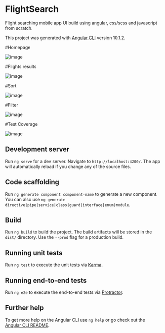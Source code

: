 # FlightSearch

Flight searching mobile app UI build using angular, css/scss and javascript from scratch.

This project was generated with [Angular CLI](https://github.com/angular/angular-cli) version 10.1.2.

#Homepage

![image](https://user-images.githubusercontent.com/22548364/120884754-b7c04f00-c602-11eb-98b7-63d8cebd6734.png)


#Flights results

![image](https://user-images.githubusercontent.com/22548364/120884770-cf97d300-c602-11eb-96ef-d2f53a1d2ddc.png)


#Sort

![image](https://user-images.githubusercontent.com/22548364/120882554-38c51980-c5f6-11eb-9b5c-eb1553b97c34.png)

#Filter

![image](https://user-images.githubusercontent.com/22548364/120882563-45497200-c5f6-11eb-927d-f1a4f5f49216.png)

#Test Coverage

![image](https://user-images.githubusercontent.com/22548364/120882507-02879a00-c5f6-11eb-9894-4326588e3899.png)

## Development server

Run `ng serve` for a dev server. Navigate to `http://localhost:4200/`. The app will automatically reload if you change any of the source files.

## Code scaffolding

Run `ng generate component component-name` to generate a new component. You can also use `ng generate directive|pipe|service|class|guard|interface|enum|module`.

## Build

Run `ng build` to build the project. The build artifacts will be stored in the `dist/` directory. Use the `--prod` flag for a production build.

## Running unit tests

Run `ng test` to execute the unit tests via [Karma](https://karma-runner.github.io).

## Running end-to-end tests

Run `ng e2e` to execute the end-to-end tests via [Protractor](http://www.protractortest.org/).

## Further help

To get more help on the Angular CLI use `ng help` or go check out the [Angular CLI README](https://github.com/angular/angular-cli/blob/master/README.md).
